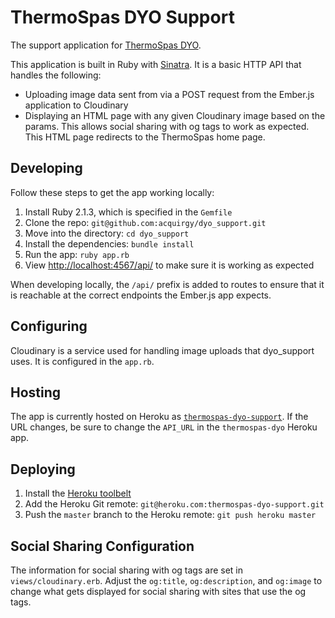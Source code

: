 # ThermoSpas DYO Support

The support application for [ThermoSpas
DYO](https://github.com/acquirgy/thermospas-dyo).

This application is built in Ruby with [Sinatra](http://www.sinatrarb.com). It is a
basic HTTP API that handles the following:

- Uploading image data sent from via a POST request from the Ember.js
  application to Cloudinary
- Displaying an HTML page with any given Cloudinary image based on the params.
  This allows social sharing with og tags to work as expected. This HTML page
  redirects to the ThermoSpas home page.

## Developing

Follow these steps to get the app working locally:

1. Install Ruby 2.1.3, which is specified in the `Gemfile`
1. Clone the repo: `git@github.com:acquirgy/dyo_support.git`
1. Move into the directory: `cd dyo_support`
1. Install the dependencies: `bundle install`
1. Run the app: `ruby app.rb`
1. View [http://localhost:4567/api/](http://localhost:4567/api/) to make sure it
   is working as expected

When developing locally, the `/api/` prefix is added to routes to ensure that it
is reachable at the correct endpoints the Ember.js app expects.

## Configuring

Cloudinary is a service used for handling image uploads that dyo_support uses. It is configured in the
`app.rb`.

## Hosting

The app is currently hosted on Heroku as
[`thermospas-dyo-support`](https://thermospas-dyo-support.herokuapp.com/). If
the URL changes,
be sure to change the `API_URL` in the `thermospas-dyo` Heroku app.

## Deploying

1. Install the [Heroku toolbelt](https://toolbelt.heroku.com/)
2. Add the Heroku Git remote: `git@heroku.com:thermospas-dyo-support.git`
3. Push the `master` branch to the Heroku remote: `git push heroku master`

## Social Sharing Configuration

The information for social sharing with og tags are set in
`views/cloudinary.erb`. Adjust the `og:title`, `og:description`, and `og:image`
to change what gets displayed for social sharing with sites that use the og
tags.

